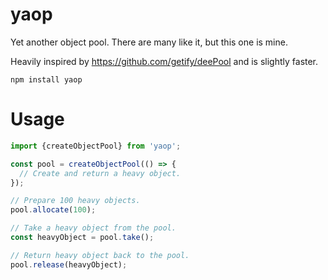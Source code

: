 # yaop

Yet another object pool. There are many like it, but this one is mine.

Heavily inspired by https://github.com/getify/deePool and is slightly faster.

```shell
npm install yaop
```

# Usage

```ts
import {createObjectPool} from 'yaop';

const pool = createObjectPool(() => {
  // Create and return a heavy object.
});

// Prepare 100 heavy objects.
pool.allocate(100);

// Take a heavy object from the pool.
const heavyObject = pool.take();

// Return heavy object back to the pool.
pool.release(heavyObject);
```
